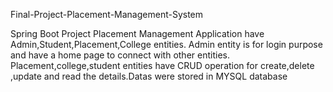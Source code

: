 Final-Project-Placement-Management-System

Spring Boot Project Placement Management Application have Admin,Student,Placement,College entities.
Admin entity is for login purpose and have a home page to connect with other entities.
Placement,college,student entities have CRUD operation for create,delete ,update and read the details.Datas were stored in MYSQL database
